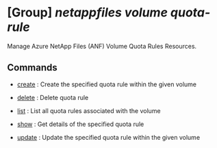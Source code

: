 # [Group] _netappfiles volume quota-rule_

Manage Azure NetApp Files (ANF) Volume Quota Rules Resources.

## Commands

- [create](/Commands/netappfiles/volume/quota-rule/_create.md)
: Create the specified quota rule within the given volume

- [delete](/Commands/netappfiles/volume/quota-rule/_delete.md)
: Delete quota rule

- [list](/Commands/netappfiles/volume/quota-rule/_list.md)
: List all quota rules associated with the volume

- [show](/Commands/netappfiles/volume/quota-rule/_show.md)
: Get details of the specified quota rule

- [update](/Commands/netappfiles/volume/quota-rule/_update.md)
: Update the specified quota rule within the given volume
